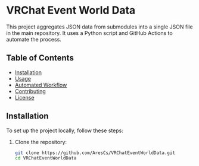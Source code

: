# VRChat Event World Data

This project aggregates JSON data from submodules into a single JSON file in the main repository. It uses a Python script and GitHub Actions to automate the process.

## Table of Contents

- [Installation](#installation)
- [Usage](#usage)
- [Automated Workflow](#automated-workflow)
- [Contributing](#contributing)
- [License](#license)

## Installation

To set up the project locally, follow these steps:

1. Clone the repository:
   ```sh
   git clone https://github.com/AresCs/VRChatEventWorldData.git
   cd VRChatEventWorldData
